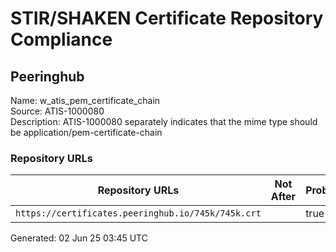 # STIR/SHAKEN Certificate Repository Compliance

## Peeringhub

Name: w_atis_pem_certificate_chain\
Source: ATIS-1000080\
Description: ATIS-1000080 separately indicates that the mime type should be application/pem-certificate-chain
### Repository URLs

| Repository URLs | Not After |  Problems | Link |
|-----------------|-----------|-----------|------|
| `https://certificates.peeringhub.io/745k/745k.crt` |  | true | [view](../../REPOS/0c6d203a58fcd96a5d5f7ea374392b3437ef55b4/README.md) |


Generated: 02 Jun 25 03:45 UTC
